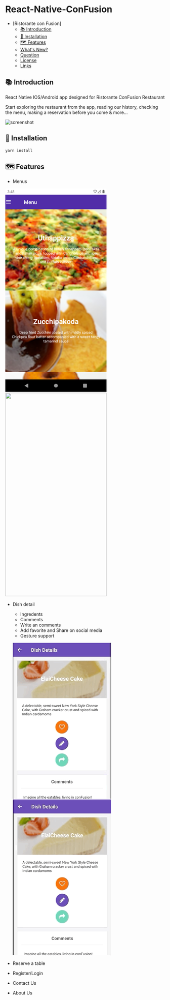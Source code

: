 # React-Native-ConFusion


<!-- TOC -->

- [Ristorante con Fusion]
    - [📚 Introduction](#-introduction)
    - [🔨 Installation](#-installation)
    - [🗺 Features](#-features)
    - [What's New?](#whats-new)
    - [Question](#question)
    - [License](#license)
    - [Links](#links)

<!-- /TOC -->

## 📚 Introduction

React Native IOS/Android app designed for Ristorante ConFusion Restaurant

Start exploring the restaurant from the app, reading our history, checking the menu, making a reservation before you come & more...

![screenshot](./resources/screenshot.png)

## 🔨 Installation
```
yarn install
```

## 🗺 Features

- Menus
<img src="/screenshots/menu.png" width="320" height="640">
<img src="/screenshots/dishDetail" width="320" height="640">

- Dish detail
    - Ingredents
    - Comments
    - Write an comments
    - Add favorite and Share on social media
    - Gesture support
    
    ![](/screenshots/Favorite.gif)
    ![](/screenshots/comment.gif)
- Reserve a table
- Register/Login
- Contact Us
- About Us
